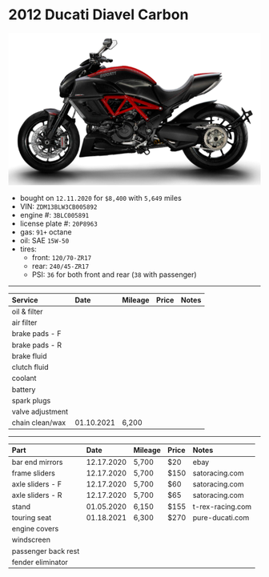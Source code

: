 # 2012 Ducati Diavel Carbon

![](pictures/pic.png)

- bought on `12.11.2020` for `$8,400` with `5,649` miles
- VIN: `ZDM13BLW3CB005892`
- engine #: `3BLC005891`
- license plate #: `20P8963`
- gas: `91+` octane
- oil: SAE `15W-50`
- tires:
  - front: `120/70-ZR17`
  - rear: `240/45-ZR17`
  - PSI: `36` for both front and rear (`38` with passenger)

*****

| Service              | Date       | Mileage    | Price      | Notes            |
| :------------------- | :--------- | :--------- | :--------- | :--------------- |
| oil & filter         |            |            |            |                  |
| air filter           |            |            |            |                  |
| brake pads - F       |            |            |            |                  |
| brake pads - R       |            |            |            |                  |
| brake fluid          |            |            |            |                  |
| clutch fluid         |            |            |            |                  |
| coolant              |            |            |            |                  |
| battery              |            |            |            |                  |
| spark plugs          |            |            |            |                  |
| valve adjustment     |            |            |            |                  |
| chain clean/wax      | 01.10.2021 | 6,200      |            |                  |

*****

| Part                 | Date       | Mileage    | Price      | Notes            |
| :------------------- | :--------- | :--------- | :--------- | :--------------- |
| bar end mirrors      | 12.17.2020 | 5,700      | $20        | ebay             |
| frame sliders        | 12.17.2020 | 5,700      | $150       | satoracing.com   |
| axle sliders - F     | 12.17.2020 | 5,700      | $60        | satoracing.com   |
| axle sliders - R     | 12.17.2020 | 5,700      | $65        | satoracing.com   |
| stand                | 01.05.2020 | 6,150      | $155       | t-rex-racing.com |
| touring seat         | 01.18.2021 | 6,300      | $270       | pure-ducati.com  |
| engine covers        |            |            |            |                  |
| windscreen           |            |            |            |                  |
| passenger back rest  |            |            |            |                  |
| fender eliminator    |            |            |            |                  |


